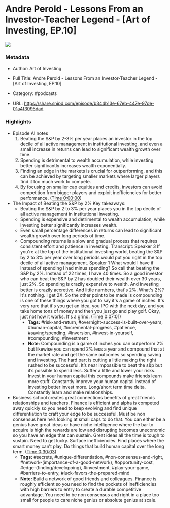 # Andre Perold - Lessons From an Investor-Teacher Legend - [Art of Investing, EP.10]

![](https://wsrv.nl/?url=https%3A%2F%2Fmegaphone.imgix.net%2Fpodcasts%2Fd47ec4b2-57a2-11ee-8408-6bae64750515%2Fimage%2FAOI_Final2.png%3Fixlib%3Drails-4.3.1%26max-w%3D3000%26max-h%3D3000%26fit%3Dcrop%26auto%3Dformat%2Ccompress&w=100&h=100)

### Metadata

- Author: Art of Investing
- Full Title: Andre Perold - Lessons From an Investor-Teacher Legend - [Art of Investing, EP.10]
- Category: #podcasts



- URL: https://share.snipd.com/episode/b344b13e-67eb-447e-97de-01a4f3095dad

### Highlights

- Episode AI notes
  1. Beating the S&P by 2-3% per year places an investor in the top decile of all active management in institutional investing, and even a small increase in returns can lead to significant wealth growth over time.
  2. Spending is detrimental to wealth accumulation, while investing better significantly increases wealth exponentially.
  3. Finding an edge in the markets is crucial for outperforming, and this can be achieved by targeting smaller markets where larger players find it too much work to compete.
  4. By focusing on smaller cap equities and credits, investors can avoid competition from bigger players and exploit inefficiencies for better performance. ([Time 0:00:00](https://share.snipd.com/episode-takeaways/341a8379-71d6-43aa-9b61-986c065f3d8f))
- The Impact of Beating the S&P by 2%
  Key takeaways:
  - Beating the S&P by 2 to 3% per year places you in the top decile of all active management in institutional investing.
  - Spending is expensive and detrimental to wealth accumulation, while investing better significantly increases wealth.
  - Even small percentage differences in returns can lead to significant wealth growth over long periods of time.
  - Compounding returns is a slow and gradual process that requires consistent effort and patience in investing.
  Transcript:
  Speaker 3
  If you're at the top of the institutional investing world, beating the S&P by 2 to 3% per year over long periods would put you right in the top decile of all active management.
  Speaker 1
  What would I have if instead of spending I had minus spending? So call that beating the S&P by 2%. Instead of 22 times, I have 40 times. So a good investor who can beat the S&P by 2 has doubled their wealth over 30 years, just 2%. So spending is crazily expensive to wealth. And investing better is crazily accretive. And little numbers, that's 2%. What's 2%? It's nothing. I get 2X. So the other point to be made is compounding is one of these things where you got to say it's a game of inches. It's very rare that it's you get an idea, you IPO with the next day, and you take home tons of money and then you just go and play golf. Okay, just not how it works. It's a grind. ([Time 0:07:01](https://share.snipd.com/snip/c4093676-e83e-4e2e-ac09-671e93649376))
    - **Tags:** #risk-and-return, #overnight-success-is-built-over-years, #human-capital, #incremental-progress, #patience, #saving/spending, #inversion, #invest-in-yourself, #compounding, #investment
    - **Note:** Compounding is a game of inches you can outperform 2% but likewise you can spend 2% less a year and compound that at the market rate and get the same outcomes so spending saving and investing. The hard part is cutting a little making the right rushed to be successful. It’s near impossible to beat the s&p but it’s possible to spend less. Suffer a little and lower your risks. Invest in your human capital this compounds make friends learn more stuff. Constantly improve your human capital
      Instead of investing better invest more. Long/short term time delta. Constantly learn and make relationships.
- Business school creates great connections benefits of great friends relationships and teachers. Finance is efficient and alpha is competed away quickly so you need to keep evolving and find unique differentiation to craft your edge to be successful. Must be non consensus here he’s looking at small caps to do that. You can either be a genius have great ideas or have niche intelligence where the bar to acquire is high the rewards are low and disrupting becomes uneconomic so you have an edge that can sustain. Great ideas all the time is tough to sustain. Need to get lucky. Surface inefficiencies. Find places where the smart money can’t play. Do things that build human capital over the long term. ([Time 0:30:03](https://share.snipd.com/snip/0207ee54-69ef-4603-86ff-309eee1538e4))
    - **Tags:** #secrets, #unique-differentiation, #non-consensus-and-right, #network-(importance-of-a-good-network), #opportunity-cost, #edge-(finding/developoing), #investment, #play-your-game, #barriers-to-entry, #luck-favors-the-prepared-mind
    - **Note:** Build a network of good friends and colleagues. Finance is roughly efficient so you need to find the pockets of inefficiencies with high barriers to entry to create a durable competitive advantage. You need to be non consensus and right in a place too small for people to care niche genius or absolute genius at scale.
